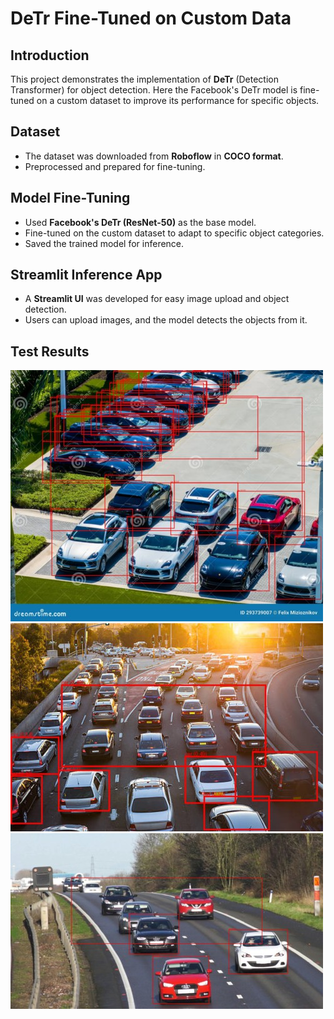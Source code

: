 # DeTr Fine-Tuned on Custom Data  

## Introduction  
This project demonstrates the implementation of **DeTr** (Detection Transformer) for object detection. Here the Facebook's DeTr model is fine-tuned on a custom dataset to improve its performance for specific objects.  

## Dataset  
- The dataset was downloaded from **Roboflow** in **COCO format**.  
- Preprocessed and prepared for fine-tuning.  

## Model Fine-Tuning  
- Used **Facebook's DeTr (ResNet-50)** as the base model.  
- Fine-tuned on the custom dataset to adapt to specific object categories.  
- Saved the trained model for inference.  

## Streamlit Inference App  
- A **Streamlit UI** was developed for easy image upload and object detection.  
- Users can upload images, and the model detects the objects from it.  

## Test Results
![Image 1](test_result/1.jpg)
![Image 1](test_result/2.jpg)
![Image 1](test_result/3.jpg)
